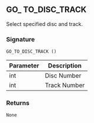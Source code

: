 ## GO\_ TO\_DISC\_TRACK

Select specified disc and track.


### Signature

`GO_TO_DISC_TRACK ()`


| Parameter | Description |
| --- | --- |
| int | Disc Number |
| int | Track Number |


### Returns

`None`